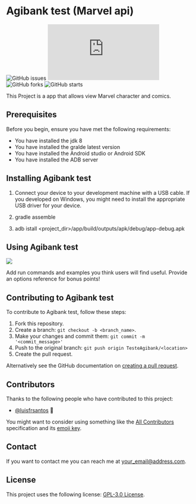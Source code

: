 # Agibank test (Marvel api)
<!--- These are examples. See https://shields.io for others or to customize this set of shields. You might want to include dependencies, project status and licence info here --->
![GitHub issues](https://img.shields.io/github/issues/luisfrsantos/TesteAgibank)
![GitHub contributors](https://img.shields.io/github/stars/luisfrsantos/TesteAgibank/README-template.md)
![GitHub forks](https://img.shields.io/github/forks/luisfrsantos/TesteAgibank)
![GitHub starts](https://img.shields.io/github/stars/luisfrsantos/TesteAgibank)

This Project is a app that allows  view Marvel character and comics.

## Prerequisites

Before you begin, ensure you have met the following requirements:
<!--- These are just example requirements. Add, duplicate or remove as required --->
* You have installed the jdk 8
* You have installed the gralde latest version
* You have installed the Android studio or Android SDK
* You have installed the ADB server



## Installing Agibank test

1. Connect your device to your development machine with a USB cable.
If you developed on Windows, you might need to install the appropriate USB driver for your device.

2. gradle assemble

3. adb istall <project_dir>/app/build/outputs/apk/debug/app-debug.apk

## Using Agibank test

![](gifApp.gif)

Add run commands and examples you think users will find useful. Provide an options reference for bonus points!

## Contributing to Agibank test
<!--- If your README is long or you have some specific process or steps you want contributors to follow, consider creating a separate CONTRIBUTING.md file--->
To contribute to Agibank test, follow these steps:

1. Fork this repository.
2. Create a branch: `git checkout -b <branch_name>`.
3. Make your changes and commit them: `git commit -m '<commit_message>'`
4. Push to the original branch: `git push origin TesteAgibank/<location>`
5. Create the pull request.

Alternatively see the GitHub documentation on [creating a pull request](https://help.github.com/en/github/collaborating-with-issues-and-pull-requests/creating-a-pull-request).

## Contributors

Thanks to the following people who have contributed to this project:

* [@luisfrsantos](https://github.com/luisfrsantos) 📖


You might want to consider using something like the [All Contributors](https://github.com/all-contributors/all-contributors) specification and its [emoji key](https://allcontributors.org/docs/en/emoji-key).

## Contact

If you want to contact me you can reach me at <your_email@address.com>.

## License
<!--- If you're not sure which open license to use see https://choosealicense.com/--->

This project uses the following license: [GPL-3.0 License](https://github.com/luisfrsantos/TesteAgibank/blob/master/LICENSE).
